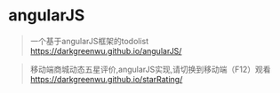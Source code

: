 # angularJS

>一个基于angularJS框架的todolist
 https://darkgreenwu.github.io/angularJS/
 
 
>移动端商城动态五星评价,angularJS实现,请切换到移动端（F12）观看
https://darkgreenwu.github.io/starRating/   
